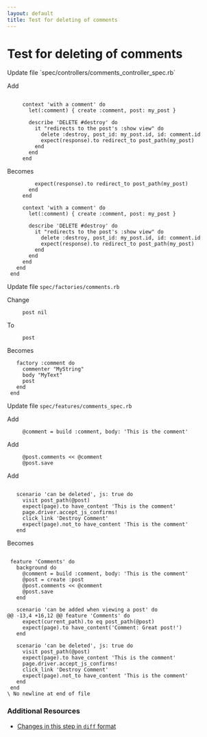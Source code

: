 ```yaml
---
layout: default
title: Test for deleting of comments
---
```


<h1 id="main">Test for deleting of comments</h1>
Update file `spec/controllers/comments_controller_spec.rb`

Add
<pre><code>&nbsp;
     context &#39;with a comment&#39; do
       let(:comment) { create :comment, post: my_post }
&nbsp;
       describe &#39;DELETE #destroy&#39; do
         it &quot;redirects to the post&#39;s :show view&quot; do
           delete :destroy, post_id: my_post.id, id: comment.id
           expect(response).to redirect_to post_path(my_post)
         end
       end
     end</code></pre>


Becomes
<pre><code>         expect(response).to redirect_to post_path(my_post)
       end
     end
&nbsp;
     context &#39;with a comment&#39; do
       let(:comment) { create :comment, post: my_post }
&nbsp;
       describe &#39;DELETE #destroy&#39; do
         it &quot;redirects to the post&#39;s :show view&quot; do
           delete :destroy, post_id: my_post.id, id: comment.id
           expect(response).to redirect_to post_path(my_post)
         end
       end
     end
   end
 end
</code></pre>


Update file `spec/factories/comments.rb`

Change
<pre><code>     post nil</code></pre>


To
<pre><code>     post</code></pre>


Becomes
<pre><code>   factory :comment do
     commenter &quot;MyString&quot;
     body &quot;MyText&quot;
     post
   end
 end
</code></pre>


Update file `spec/features/comments_spec.rb`

Add
<pre><code>     @comment = build :comment, body: &#39;This is the comment&#39;</code></pre>


Add
<pre><code>     @post.comments &lt;&lt; @comment
     @post.save</code></pre>


Add
<pre><code>&nbsp;
   scenario &#39;can be deleted&#39;, js: true do
     visit post_path(@post)
     expect(page).to have_content &#39;This is the comment&#39;
     page.driver.accept_js_confirms!
     click_link &#39;Destroy Comment&#39;
     expect(page).not_to have_content &#39;This is the comment&#39;
   end</code></pre>


Becomes
<pre><code>&nbsp;
 feature &#39;Comments&#39; do
   background do
     @comment = build :comment, body: &#39;This is the comment&#39;
     @post = create :post
     @post.comments &lt;&lt; @comment
     @post.save
   end
&nbsp;
   scenario &#39;can be added when viewing a post&#39; do
@@ -13,4 +16,12 @@ feature &#39;Comments&#39; do
     expect(current_path).to eq post_path(@post)
     expect(page).to have_content(&#39;Comment: Great post!&#39;)
   end
&nbsp;
   scenario &#39;can be deleted&#39;, js: true do
     visit post_path(@post)
     expect(page).to have_content &#39;This is the comment&#39;
     page.driver.accept_js_confirms!
     click_link &#39;Destroy Comment&#39;
     expect(page).not_to have_content &#39;This is the comment&#39;
   end
 end
\ No newline at end of file
</code></pre>



### Additional Resources

* [Changes in this step in `diff` format](https://github.com/stevenhallen/rails_getting_started_bdd/commit/8d02d6c95bb14a4019d2b18b2d9b0bcd0c9e8146)

